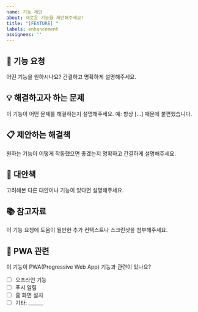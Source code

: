 ```yaml
---
name: 기능 제안
about: 새로운 기능을 제안해주세요!
title: "[FEATURE] "
labels: enhancement
assignees: ''
---
```


## 🚀 기능 요청
어떤 기능을 원하시나요? 간결하고 명확하게 설명해주세요.

## 💡 해결하고자 하는 문제
이 기능이 어떤 문제를 해결하는지 설명해주세요. 예: 항상 [...] 때문에 불편했습니다.

## 📋 제안하는 해결책
원하는 기능이 어떻게 작동했으면 좋겠는지 명확하고 간결하게 설명해주세요.

## 🔄 대안책
고려해본 다른 대안이나 기능이 있다면 설명해주세요.

## 📚 참고자료
이 기능 요청에 도움이 될만한 추가 컨텍스트나 스크린샷을 첨부해주세요.

## 📱 PWA 관련
이 기능이 PWA(Progressive Web App) 기능과 관련이 있나요?
- [ ] 오프라인 기능
- [ ] 푸시 알림
- [ ] 홈 화면 설치
- [ ] 기타: ______